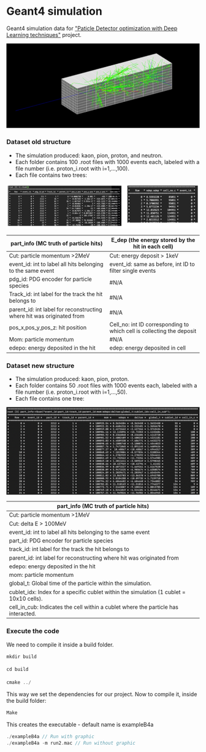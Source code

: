 # Geant4 simulation

Geant4 simulation data for ["Paticle Detector optimization with Deep Learning techniques"](https://github.com/Tungcg1906/Particle-Detectors-optimization-with-Deep-Learning-techniques) project. 

 ![Data](https://github.com/Tungcg1906/Particle-Detectors-optimization-with-Deep-Learning-techniques/blob/main/images/geant4_sim_test.png)


### Dataset old structure
- The simulation produced: kaon, pion, proton, and neutron.
- Each folder contains 100 .root files with 1000 events each, labeled with a file number (i.e. proton_i.root with i=1,…,100).
- Each file contains two trees:
  
 ![Data](https://github.com/Tungcg1906/Particle-Detectors-optimization-with-Deep-Learning-techniques/blob/main/images/data-struct.png)



| **part_info (MC truth of particle hits)**  | **E_dep (the energy stored by the hit in each cell)** |
| ------------- | ------------- |
| Cut: particle momentum >2MeV  | Cut: energy deposit > 1keV  |
| event_id: int to label all hits belonging to the same event  | event_id: same as before, int ID to filter single events  |
| pdg_id: PDG encoder for particle species  | #N/A |
| Track_id: int label for the track the hit belongs to  | #N/A |
| parent_id: int label for reconstructing where hit was originated from  | #N/A |
| pos_x,pos_y,pos_z: hit position  | Cell_no: int ID corresponding to which cell is collecting the deposit  |
| Mom: particle momentum  | #N/A |
| edepo: energy deposited in the hit  | edep: energy deposited in cell  |


### Dataset new structure
- The simulation produced: kaon, pion, proton.
- Each folder contains 50 .root files with 1000 events each, labeled with a file number (i.e. proton_i.root with i=1,…,50).
- Each file contains one tree:

 ![Data](https://github.com/Tungcg1906/Particle-Detectors-optimization-with-Deep-Learning-techniques/blob/main/images/data_struct_new.png)

  
| **part_info (MC truth of particle hits)**  | 
| ------------- |
| Cut: particle momentum >1MeV  | 
| Cut: delta E > 100MeV|
| event_id: int to label all hits belonging to the same event  |
| part_id: PDG encoder for particle species  |
| track_id: int label for the track the hit belongs to  | 
| parent_id: int label for reconstructing where hit was originated from  | 
| edepo: energy deposited in the hit  | 
| mom: particle momentum  | 
| global_t: Global time of the particle within the simulation. |
| cublet_idx: Index for a specific cublet within the simulation (1 cublet = 10x10 cells). | 
| cell_in_cub: Indicates the cell within a cublet where the particle has interacted. |

### Execute the code
We need to compile it inside a build folder. 

```C++
mkdir build

cd build

cmake ../
```

This way we set the dependencies for our project. Now to compile it, inside the build folder:
```C++
Make
```
This creates the executable - default name is exampleB4a
```C++
./exampleB4a // Run with graphic
./exampleB4a -m run2.mac // Run without graphic
```
